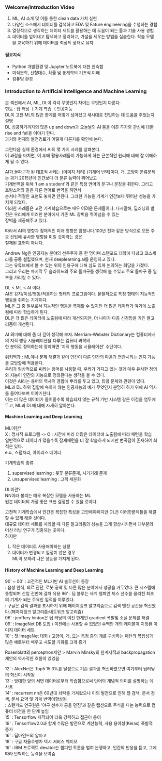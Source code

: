 ### Welcome/Introduction Video
1.	ML, AI 소개 및 이를 통한 clean data 가치 실현  
2.	다양한 소스에서 데이터를 검색하고 EDA 및 Fature engineering을 수행하는  경험  
3.	열정적으로 생각하는 데이터 세트를 활용하는 데 도움이 되는 툴과 기술 사용 경험  
4.	데이터를 얻어내고 탐색하고 정리하고, 가설을 세우는 방법을 실습한다. 학습 모델을 교육하기 위해 데이터를 최상의 상태로 유지  

#### 필요지식
- Python 개발환경 및 Jupyter 노트북에 대한 친숙함  
- 미적분학, 선형대수, 확률 및 통계학의 기초적 이해  
- 컴퓨팅 환경  

### Introduction to Artificial Intelligence and Machine Learning
본 섹션에서 AI, ML, DL이 각각 무엇인지 차이는 무엇인지 다룬다.  
힌트 : 딥 러닝（ 기계 학습（ 인공지능  
DL이 고전 ML의 많은 한계를 어떻게 넘어섰고 새시대로 진입하는 데 도움을 주었는지 설명  
DL 성공하기까지의 많은 up and down과 오늘날의 AI 붐을 이끈 투자와 관심에 대한 rise and fall을 이야기 한다.  
과거와 현재의 발전경로가 어떻게 다른지를 확인해 본다.  

그런다음 실제 환경에서 AI의 몇 가지 사례를 살펴본다.  
이 과정을 마치면, 이 후에 활용사례들이 가능하게 하는 근본적인 원리에 대해 잘 이해하게 될 수 있다.  

AI가 돌파구가 된 대표적 사례는 (이미지 처리) (기계어 번역)이다. 개, 고양이 분류문제는 과거 2015년에 인간보다 더 분류 능력이 뛰어났고  
기계번역을 위해 'I am a student'와 같은 특정 언어의 문구나 문장을 취한다. 그리고 프랑스어와 같은 다른 언어로 번역을 하면서  
순서나 적절한 표현도 놓치면 안된다. 그러한 기능을 기계가 인간보다 뛰어난 성능을 가지게 되었다.  
이러한 사례들은 고전 기계학습으로는 매우 어려운 문제들이다. 다시말해, 딥러닝의 발전은 우리에게 이러한 분야에서 기존 ML 장벽을 뛰어넘을 수 있는  
장벽을 제공해주고 있다.  

따라서 AI의 영향과 잠재적인 미래 영향은 엄청나다.100년 전과 같은 방식으로 모든 주요 산업에 유사한 영향을 미칠 것이라는 것은  
절제된 표현이 아니다.  

Andrew Ng은 인공지능 분야의 선두주자 중 한 명이며 스탠포드 대학에 다녔고 코스세라를 공동 설립했으며, 현재 deeplearning.ai를 운영하고 있다.  
그는 유튜브에서 볼 수 있는 위의 인용구에 대해 심도 있게 논의하는 회담을 가졌다.   
그리고 우리는 마지막 두 슬라이드의 주요 돌파구를 생각해 볼 수있고 주요 돌파구 중 일부를 가리킬 수 있다.  

DL < ML < AI 이다.   
AI은 감지/이성/행동/적응하는 형태의 프로그램이다. 본질적으로 특정 형태의 지능적인 행동을 취하는 기계이다.   
ML은 그 중 일부로서 지능적인 행동을 복제할 수 있지만 더 많은 데이터가 여기에 노출됨에 따라 학습하게 된다.   
DL은 더 많은 데이터에 노출됨에 따라 개선되지만, 더 나아가 다층 신경망을 가진 알고리즘이 개선된다.  

AI 의미에 대해 좀 더 깊이 생각해 보자. Merriam-Webster Dictionary는 컴퓨터에서의 지적 행동 시뮬레이션을 다루는 컴퓨터 과학의   
한 분야로 정의하는데 정리하면 '지적 행동을 시뮬레이션' 수단이다.  

위키백과 : ML이나 문제 해결과 같이 인간이 다른 인간의 마음과 연관시키는 인지 기능을 모방할때 적용한다.   
우리가 일상적으로 AI라는 용어를 사용할 때, 우리가 가지고 있는 것과 매우 유사한 정의와 지능이 인간의 지능으로 정의된다는 생각을 볼 수 있다.   
이것은 AI라는 용어의 역사적 결합에 뿌리를 두고 있고, 튜링 문제와 관련이 있다.  
ML과 DL 하위 집합에 속하지 않는 인공지능의 예가 무엇인지 분명히 하기 위해 AI 역사를 들여다보며 이야기한다.   
이는 더 많은 데이터가 들어올수록 학습되지 않는 규칙 기반 시스템 같은 이점을 염두에 두고, ML과 DL에 대해 자세히 알아본다.  

#### Machine Learning and Deep Learning  

ML이란?  
X : 명시적 프로그램 -> O : 시간에 따라 더많은 데이터에 노출됨에 따라 패턴을 학습  
일반적으로 데이터가 많을수록 잠재패턴을 더 잘 학습하게 되지만 변곡점이 존재하여 최적은 있다.  
e.x., 스팸처리, 아이리스 데이터  


기계학습의 종류  
1. supervised learning : 붓꽃 분류문제, 사기거래 문제  
2. unsupervised learning : 고객 세분화  


DL이란?  
NN이라 불리는 매우 복잡한 모델을 사용하는 ML  
원본 데이터의 가장 좋은 표현 결정할 수 있을 것이다.  

고전적 기계학습에서 인간은 복잡한 특성을 고안해야하지만 DL은 이러한문제들을 해결할 수 있게 해줄 것이다.   
대규모 데이터 세트를 처리할 때 다른 알고리듬의 성능을 크게 향상시키면서 대부분의 머신 러닝 연구가 집중되는 곳이다.   
하지만 
1) 작은 데이터로 사용해야하는 상황  
2) 데이터가 변경되고 일정치 않은 경우   
ML이 오히려 나은 성능을 가지게 된다.  

#### History of Machine Learning and Deep Learning  

90' ~ 00' : 고전적인 ML기반 AI 솔루션이 등장  
: 음성 인식, 의료 진단, 로봇 공학 및 다른 많은 분야에서 성공을 거두었다. 큰 시스템에 통합되며 산업 전반에 걸쳐 유용
96' : 딥 블루는 세계 챔피언 체스 선수를 물리친 최초의 기계가 되는 주요한 업적을 이루었다.   
    : 구글은 검색 결과를 표시하기 위해 페이지랭크 알고리즘으로 검색 엔진 공간을 혁신했다.(페이지랭크 알고리즘:네트워크 알고리즘)  
06' : jeoffery hinton은 딥 러닝의 이전 한계인 gradient 폭발및 소실 문제를 해결  
09' : ImageNet DB 도입 / 이전에는 사용할 수 없었던 수백만 개의 레이블이 지정된 이미지 데이터 세트  
10' : 첫 ImageNet 대회 / 고양이, 개, 또는 특정 종의 개를 구성하는 패턴의 복잡성과 많은 예로부터 배우고 시도할 기회를 크게 증가  

Rosenblatt의 perceptron제안 > Marvin Minsky의 한계지적과 backpropagation 제안의 역사적인 흐름이 있었음  

12' : AlexNet은 Top5 15.3%를 달성으로 기존 결과를 혁신하였으면 여기부터 딥러닝의 혁신이 시작됨  
13' :  방대한 양의 서면 데이터로부터 학습함으로써 단어의 개념적 의미를 설명하는 데 사용  
14' : recurrent nn은 60년대 쇠락을 가져왔으나 이의 발전으로 인해 웹 검색, 문서 검색, 문서 요약 및 기계 번역이향상됨   
    : 스탠퍼드 연구원은 '야구 선수가 공을 던짐'과 같은 캡션으로 주석을 다는 능력으로 컴퓨터 비전을 한 단계 높임  
15' : Tensorflow 제작되어 더욱 강력하고 접근이 용이  
19' : Tensorflow2.0과 함게  수많은 발전으로 계산능력, 사용 용이성(Keras) 폭발적 증가  
16' : 딥마인드의 알파고  
18' : 구글 자율주행차 택시 서비스 웨이모  
19' : IBM 프로젝트 devator는  챔피언 토론을 벌여 논쟁하고, 인간의 반응을 듣고, 그에 따라 반박하는 능력을 보여줌   

